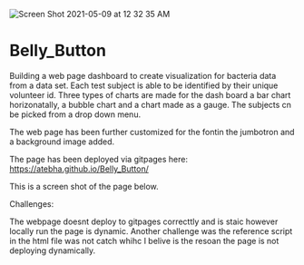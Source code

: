 ![Screen Shot 2021-05-09 at 12 32 35 AM](https://user-images.githubusercontent.com/50600624/117564428-da416580-b060-11eb-9a7d-e5df83cf30d5.png)
# Belly_Button

Building a web page dashboard to create visualization for bacteria data from a data set. Each test subject is able to be identified by their unique volunteer id. Three types of charts are made for the dash board a bar chart horizonatally, a bubble chart and a chart made as a gauge. The subjects cn be picked from a drop down menu. 

The web page has been further customized for the fontin the jumbotron and a background image added. 

The page has been deployed via gitpages here: https://atebha.github.io/Belly_Button/

This is a screen shot of the page below. 



Challenges: 

The webpage doesnt deploy to gitpages correcttly and is staic however locally run the page is dynamic. Another challenge was the reference script in the html file was not catch whihc I belive is the resoan the page is not deploying dynamically.  
